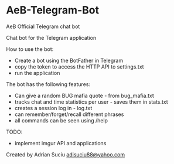 # AeB-Telegram-Bot
AeB Official Telegram chat bot

Chat bot for the Telegram application

How to use the bot:
- Create a bot using the BotFather in Telegram
- copy the token to access the HTTP API to settings.txt
- run the application

The bot has the following features:
- Can give a random BUG mafia quote - from bug_mafia.txt
- tracks chat and time statistics per user - saves them in stats.txt
- creates a session log in - log.txt
- can remember/forget/recall different phrases
- all commands can be seen using /help

TODO:
- implement imgur API and applications


Created by Adrian Suciu
adisuciu88@yahoo.com
